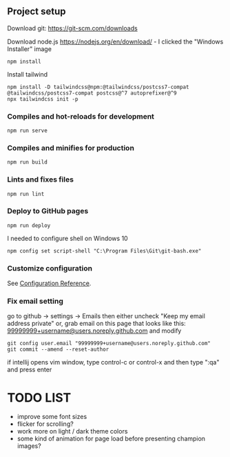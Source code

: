 # 

## Project setup
Download git: https://git-scm.com/downloads

Download node.js https://nodejs.org/en/download/ - I clicked the "Windows Installer" image
```
npm install
```
Install tailwind
```
npm install -D tailwindcss@npm:@tailwindcss/postcss7-compat @tailwindcss/postcss7-compat postcss@^7 autoprefixer@^9
npx tailwindcss init -p
```

### Compiles and hot-reloads for development
```
npm run serve
```

### Compiles and minifies for production
```
npm run build
```

### Lints and fixes files
```
npm run lint
```

### Deploy to GitHub pages
```
npm run deploy
```
I needed to configure shell on Windows 10
```
npm config set script-shell "C:\Program Files\Git\git-bash.exe"
```

### Customize configuration
See [Configuration Reference](https://cli.vuejs.org/config/).

### Fix email setting
go to github -> settings -> Emails
then either uncheck "Keep my email address private"
or, grab email on this page that looks like this:
99999999+username@users.noreply.github.com and modify 
```
git config user.email "99999999+username@users.noreply.github.com"
git commit --amend --reset-author
```
if intellij opens vim window, type control-c or control-x and then type ":qa" and press enter 

# TODO LIST

* improve some font sizes
* flicker for scrolling?
* work more on light / dark theme colors
* some kind of animation for page load before presenting champion images?
